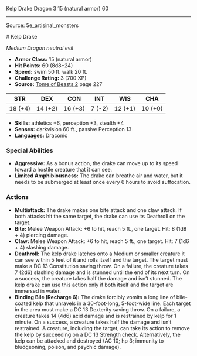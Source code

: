 <MonsterName/>Kelp Drake</MonsterName>
<CreatureType/>Dragon</CreatureType>
<CR/>3</CR>
<AC/>15 (natural armor)</AC>
<HP/>60</HP>
<summary></summary>

<detail></detail>



---

Source: 5e_artisinal_monsters

<statblock>
# Kelp Drake

*Medium* *Dragon* *neutral evil*

- **Armor Class:** 15 (natural armor)
- **Hit Points:** 60 (8d8+24)
- **Speed:** swim 50 ft. walk 20 ft.
- **Challenge Rating:** 3 (700 XP)
- **Source:** [Tome of Beasts 2](https://koboldpress.com/kpstore/product/tome-of-beasts-2-for-5th-edition) page 227

| STR | DEX | CON | INT | WIS | CHA |
| --- | --- | --- | --- | --- | --- |
| 18 (+4) | 14 (+2) | 16 (+3) | 7 (-2) | 12 (+1) | 10 (+0) |

- **Skills:** athletics +6, perception +3, stealth +4
- **Senses:** darkvision 60 ft., passive Perception 13
- **Languages:** Draconic

### Special Abilities

- **Aggressive:** As a bonus action, the drake can move up to its speed toward a hostile creature that it can see.
- **Limited Amphibiousness:** The drake can breathe air and water, but it needs to be submerged at least once every 6 hours to avoid suffocation.

### Actions

- **Multiattack:** The drake makes one bite attack and one claw attack. If both attacks hit the same target, the drake can use its Deathroll on the target.
- **Bite:** Melee Weapon Attack: +6 to hit, reach 5 ft., one target. Hit: 8 (1d8 + 4) piercing damage.
- **Claw:** Melee Weapon Attack: +6 to hit, reach 5 ft., one target. Hit: 7 (1d6 + 4) slashing damage.
- **Deathroll:** The kelp drake latches onto a Medium or smaller creature it can see within 5 feet of it and rolls itself and the target. The target must make a DC 13 Constitution saving throw. On a failure, the creature takes 7 (2d6) slashing damage and is stunned until the end of its next turn. On a success, the creature takes half the damage and isn’t stunned. The kelp drake can use this action only if both itself and the target are immersed in water.
- **Binding Bile (Recharge 6):** The drake forcibly vomits a long line of bile-coated kelp that unravels in a 30-foot-long, 5-foot-wide line. Each target in the area must make a DC 13 Dexterity saving throw. On a failure, a creature takes 14 (4d6) acid damage and is restrained by kelp for 1 minute. On a success, a creature takes half the damage and isn’t restrained. A creature, including the target, can take its action to remove the kelp by succeeding on a DC 13 Strength check. Alternatively, the kelp can be attacked and destroyed (AC 10; hp 3; immunity to bludgeoning, poison, and psychic damage).


</statblock>


